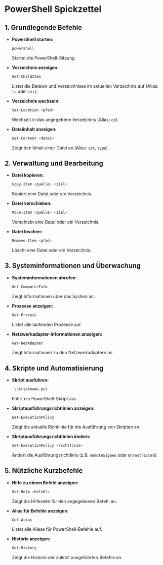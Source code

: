 # PowerShell Spickzettel



## 1. Grundlegende Befehle

- **PowerShell starten:**
  ```bash
  powershell
  ```
  Startet die PowerShell-Sitzung.

- **Verzeichnis anzeigen:**
  ```bash
  Get-ChildItem
  ```
  Listet die Dateien und Verzeichnisse im aktuellen Verzeichnis auf (Alias: `ls` oder `dir`).

- **Verzeichnis wechseln:**
  ```bash
  Set-Location <pfad>
  ```
  Wechselt in das angegebene Verzeichnis (Alias: `cd`).

- **Dateiinhalt anzeigen:**
  ```bash
  Get-Content <datei>
  ```
  Zeigt den Inhalt einer Datei an (Alias: `cat`, `type`).

## 2. Verwaltung und Bearbeitung

- **Datei kopieren:**
  ```bash
  Copy-Item <quelle> <ziel>
  ```
  Kopiert eine Datei oder ein Verzeichnis.

- **Datei verschieben:**
  ```bash
  Move-Item <quelle> <ziel>
  ```
  Verschiebt eine Datei oder ein Verzeichnis.

- **Datei löschen:**
  ```bash
  Remove-Item <pfad>
  ```
  Löscht eine Datei oder ein Verzeichnis.

## 3. Systeminformationen und Überwachung

- **Systeminformationen abrufen:**
  ```bash
  Get-ComputerInfo
  ```
  Zeigt Informationen über das System an.

- **Prozesse anzeigen:**
  ```bash
  Get-Process
  ```
  Listet alle laufenden Prozesse auf.

- **Netzwerkadapter-Informationen anzeigen:**
  ```bash
  Get-NetAdapter
  ```
  Zeigt Informationen zu den Netzwerkadaptern an.

## 4. Skripte und Automatisierung

- **Skript ausführen:**
  ```bash
  .\skriptname.ps1
  ```
  Führt ein PowerShell-Skript aus.

- **Skriptausführungsrichtlinien anzeigen:**
  ```bash
  Get-ExecutionPolicy
  ```
  Zeigt die aktuelle Richtlinie für die Ausführung von Skripten an.

- **Skriptausführungsrichtlinien ändern:**
  ```bash
  Set-ExecutionPolicy <richtlinie>
  ```
  Ändert die Ausführungsrichtlinie (z.B. `RemoteSigned` oder `Unrestricted`).

## 5. Nützliche Kurzbefehle

- **Hilfe zu einem Befehl anzeigen:**
  ```bash
  Get-Help <befehl>
  ```
  Zeigt die Hilfeseite für den angegebenen Befehl an.

- **Alias für Befehle anzeigen:**
  ```bash
  Get-Alias
  ```
  Listet alle Aliase für PowerShell-Befehle auf.

- **Historie anzeigen:**
  ```bash
  Get-History
  ```
  Zeigt die Historie der zuletzt ausgeführten Befehle an.
